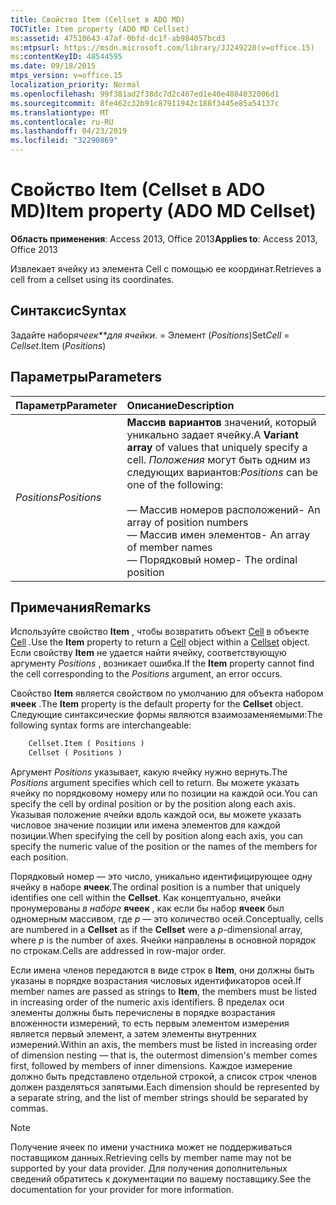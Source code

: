 ```yaml
---
title: Свойство Item (Cellset в ADO MD)
TOCTitle: Item property (ADO MD Cellset)
ms:assetid: 47510643-47af-0bfd-dc1f-ab984057bcd3
ms:mtpsurl: https://msdn.microsoft.com/library/JJ249220(v=office.15)
ms:contentKeyID: 48544595
ms.date: 09/18/2015
mtps_version: v=office.15
localization_priority: Normal
ms.openlocfilehash: 99f381ad2f38dc7d2c467ed1e40e4084032006d1
ms.sourcegitcommit: 8fe462c32b91c87911942c188f3445e85a54137c
ms.translationtype: MT
ms.contentlocale: ru-RU
ms.lasthandoff: 04/23/2019
ms.locfileid: "32290869"
---
```

# <a name="item-property-ado-md-cellset"></a><span data-ttu-id="5f402-102">Свойство Item (Cellset в ADO MD)</span><span class="sxs-lookup"><span data-stu-id="5f402-102">Item property (ADO MD Cellset)</span></span>

<span data-ttu-id="5f402-103">**Область применения**: Access 2013, Office 2013</span><span class="sxs-lookup"><span data-stu-id="5f402-103">**Applies to**: Access 2013, Office 2013</span></span>

<span data-ttu-id="5f402-104">Извлекает ячейку из элемента Cell с помощью ее координат.</span><span class="sxs-lookup"><span data-stu-id="5f402-104">Retrieves a cell from a cellset using its coordinates.</span></span>

## <a name="syntax"></a><span data-ttu-id="5f402-105">Синтаксис</span><span class="sxs-lookup"><span data-stu-id="5f402-105">Syntax</span></span>

<span data-ttu-id="5f402-106">Задайте набор*ячеек\*\*для ячейки.* =  Элемент (*Positions*)</span><span class="sxs-lookup"><span data-stu-id="5f402-106">Set*Cell* = *Cellset*.Item (*Positions*)</span></span>

## <a name="parameters"></a><span data-ttu-id="5f402-107">Параметры</span><span class="sxs-lookup"><span data-stu-id="5f402-107">Parameters</span></span>

|<span data-ttu-id="5f402-108">Параметр</span><span class="sxs-lookup"><span data-stu-id="5f402-108">Parameter</span></span>|<span data-ttu-id="5f402-109">Описание</span><span class="sxs-lookup"><span data-stu-id="5f402-109">Description</span></span>|
|:--------|:----------|
|<span data-ttu-id="5f402-110">*Positions*</span><span class="sxs-lookup"><span data-stu-id="5f402-110">*Positions*</span></span> |<span data-ttu-id="5f402-111">**Массив вариантов** значений, который уникально задает ячейку.</span><span class="sxs-lookup"><span data-stu-id="5f402-111">A **Variant array** of values that uniquely specify a cell.</span></span> <span data-ttu-id="5f402-112">*Положения* могут быть одним из следующих вариантов:</span><span class="sxs-lookup"><span data-stu-id="5f402-112">*Positions* can be one of the following:</span></span><br/><br/><span data-ttu-id="5f402-113">— Массив номеров расположений</span><span class="sxs-lookup"><span data-stu-id="5f402-113">- An array of position numbers</span></span><br/><span data-ttu-id="5f402-114">— Массив имен элементов</span><span class="sxs-lookup"><span data-stu-id="5f402-114">- An array of member names</span></span><br/><span data-ttu-id="5f402-115">— Порядковый номер</span><span class="sxs-lookup"><span data-stu-id="5f402-115">- The ordinal position</span></span> |

## <a name="remarks"></a><span data-ttu-id="5f402-116">Примечания</span><span class="sxs-lookup"><span data-stu-id="5f402-116">Remarks</span></span>

<span data-ttu-id="5f402-117">Используйте свойство **Item** , чтобы возвратить объект [Cell](cell-object-ado-md.md) в объекте [Cell](cellset-object-ado-md.md) .</span><span class="sxs-lookup"><span data-stu-id="5f402-117">Use the **Item** property to return a [Cell](cell-object-ado-md.md) object within a [Cellset](cellset-object-ado-md.md) object.</span></span> <span data-ttu-id="5f402-118">Если свойству **Item** не удается найти ячейку, соответствующую аргументу *Positions* , возникает ошибка.</span><span class="sxs-lookup"><span data-stu-id="5f402-118">If the **Item** property cannot find the cell corresponding to the *Positions* argument, an error occurs.</span></span>

<span data-ttu-id="5f402-119">Свойство **Item** является свойством по умолчанию для объекта набором **ячеек** .</span><span class="sxs-lookup"><span data-stu-id="5f402-119">The **Item** property is the default property for the **Cellset** object.</span></span> <span data-ttu-id="5f402-120">Следующие синтаксические формы являются взаимозаменяемыми:</span><span class="sxs-lookup"><span data-stu-id="5f402-120">The following syntax forms are interchangeable:</span></span>

```vb
    Cellset.Item ( Positions )
    Cellset ( Positions )
```

<span data-ttu-id="5f402-121">Аргумент *Positions* указывает, какую ячейку нужно вернуть.</span><span class="sxs-lookup"><span data-stu-id="5f402-121">The *Positions* argument specifies which cell to return.</span></span> <span data-ttu-id="5f402-122">Вы можете указать ячейку по порядковому номеру или по позиции на каждой оси.</span><span class="sxs-lookup"><span data-stu-id="5f402-122">You can specify the cell by ordinal position or by the position along each axis.</span></span> <span data-ttu-id="5f402-123">Указывая положение ячейки вдоль каждой оси, вы можете указать числовое значение позиции или имена элементов для каждой позиции.</span><span class="sxs-lookup"><span data-stu-id="5f402-123">When specifying the cell by position along each axis, you can specify the numeric value of the position or the names of the members for each position.</span></span>

<span data-ttu-id="5f402-124">Порядковый номер — это число, уникально идентифицирующее одну ячейку в наборе **ячеек**.</span><span class="sxs-lookup"><span data-stu-id="5f402-124">The ordinal position is a number that uniquely identifies one cell within the **Cellset**.</span></span> <span data-ttu-id="5f402-125">Как концептуально, ячейки пронумерованы *в наборе* **ячеек** , как если бы набор **ячеек** был одномерным массивом, где *p* — это количество осей.</span><span class="sxs-lookup"><span data-stu-id="5f402-125">Conceptually, cells are numbered in a **Cellset** as if the **Cellset** were a *p*-dimensional array, where *p* is the number of axes.</span></span> <span data-ttu-id="5f402-126">Ячейки направлены в основной порядок по строкам.</span><span class="sxs-lookup"><span data-stu-id="5f402-126">Cells are addressed in row-major order.</span></span>

<span data-ttu-id="5f402-127">Если имена членов передаются в виде строк в **Item**, они должны быть указаны в порядке возрастания числовых идентификаторов осей.</span><span class="sxs-lookup"><span data-stu-id="5f402-127">If member names are passed as strings to **Item**, the members must be listed in increasing order of the numeric axis identifiers.</span></span> <span data-ttu-id="5f402-128">В пределах оси элементы должны быть перечислены в порядке возрастания вложенности измерений, то есть первым элементом измерения является первый элемент, а затем элементы внутренних измерений.</span><span class="sxs-lookup"><span data-stu-id="5f402-128">Within an axis, the members must be listed in increasing order of dimension nesting — that is, the outermost dimension's member comes first, followed by members of inner dimensions.</span></span> <span data-ttu-id="5f402-129">Каждое измерение должно быть представлено отдельной строкой, а список строк членов должен разделяться запятыми.</span><span class="sxs-lookup"><span data-stu-id="5f402-129">Each dimension should be represented by a separate string, and the list of member strings should be separated by commas.</span></span>


> [!NOTE]
> <span data-ttu-id="5f402-130">Получение ячеек по имени участника может не поддерживаться поставщиком данных.</span><span class="sxs-lookup"><span data-stu-id="5f402-130">Retrieving cells by member name may not be supported by your data provider.</span></span> <span data-ttu-id="5f402-131">Для получения дополнительных сведений обратитесь к документации по вашему поставщику.</span><span class="sxs-lookup"><span data-stu-id="5f402-131">See the documentation for your provider for more information.</span></span>


